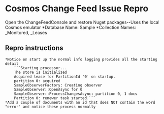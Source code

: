 # Cosmos Change Feed Issue Repro

Open the ChangeFeedConsole and restore Nuget packages--Uses the local Cosmos emulator 
	*Database Name: Sample
	*Collection Names: _Monitored, _Leases
	
## Repro instructions
	*Notice on start up the normal info logging provides all the starting detail
		```Starting processor...
		The store is initialized
		Acquired lease for PartitionId '0' on startup.
		partition 0: acquired
		SampleObserverFactory: Creating observer
		SampleObserver::OpenAsync for 0
		SampleObserver::ProcessChangesAsync: partition 0, 1 docs
		Partition 0: renewer task started.```
	*Add a couple of documents with an id that does NOT contain the word "error" and notice these process normally
	